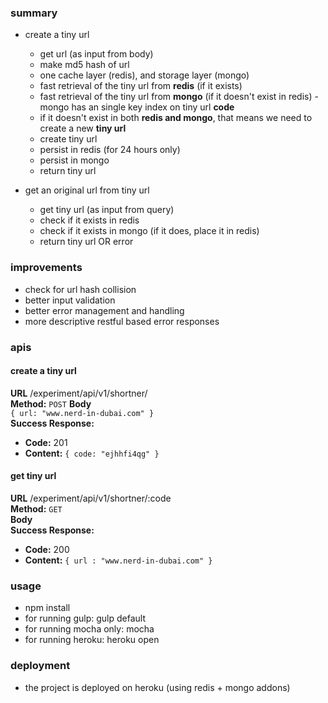 ### **summary**

- create a tiny url
	- get url (as input from body)
	- make md5 hash of url
	- one cache layer (redis), and storage layer (mongo)
	- fast retrieval of the tiny url from **redis** (if it exists)
	- fast retrieval of the tiny url from **mongo** (if it doesn't exist in redis) - mongo has an single key index on tiny url **code**
	- if it doesn't exist in both **redis and mongo**, that means we need to create a new **tiny url**
	- create tiny url
	- persist in redis (for 24 hours only)
	- persist in mongo
	- return tiny url

- get an original url from tiny url
	- get tiny url (as input from query)
	- check if it exists in redis
	- check if it exists in mongo (if it does, place it in redis)
	- return tiny url OR error

### **improvements**

- check for url hash collision
- better input validation
- better error management and handling
- more descriptive restful based error responses

### **apis**

#### **create a tiny url**

**URL** /experiment/api/v1/shortner/  
**Method:** `POST` 
**Body**  
`{ url: "www.nerd-in-dubai.com" }`   
**Success Response:**  
 - **Code:** 201
 - **Content:** `{ code: "ejhhfi4qg" }`

#### **get tiny url**

**URL** /experiment/api/v1/shortner/:code  
**Method:** `GET`  
**Body**  
**Success Response:**  
 - **Code:** 200	
 - **Content:** 
`{ url : "www.nerd-in-dubai.com" }`

### **usage**

- npm install
- for running gulp: gulp default
- for running mocha only: mocha
- for running heroku: heroku open

### **deployment**

- the project is deployed on heroku (using redis + mongo addons)
